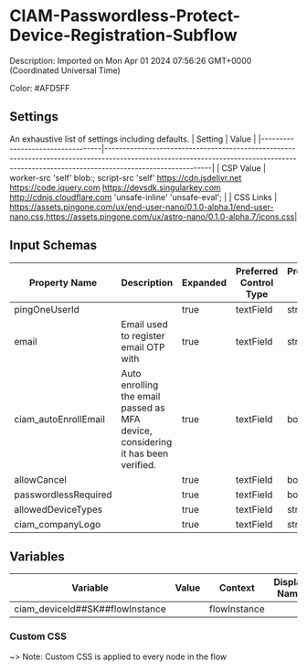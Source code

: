 # CIAM-Passwordless-Protect-Device-Registration-Subflow
Description: Imported on Mon Apr 01 2024 07:56:26 GMT&#43;0000 (Coordinated Universal Time) 

Color: #AFD5FF

## Settings
An exhaustive list of settings including defaults.
| Setting                          | Value                                                                                                                                                                                   |
|----------------------------------|-----------------------------------------------------------------------------------------------------------------------------------------------------------------------------------------|
| CSP Value                        | worker-src &#39;self&#39; blob:; script-src &#39;self&#39; https://cdn.jsdelivr.net https://code.jquery.com https://devsdk.singularkey.com http://cdnjs.cloudflare.com &#39;unsafe-inline&#39; &#39;unsafe-eval&#39;; | 
 | CSS Links                        | https://assets.pingone.com/ux/end-user-nano/0.1.0-alpha.1/end-user-nano.css,https://assets.pingone.com/ux/astro-nano/0.1.0-alpha.7/icons.css|

## Input Schemas
| Property Name | Description | Expanded | Preferred Control Type | Preferred Data Type | Required |
|----------------------------------|-----------------|-----------------|-----------------|-----------------|-----------------|
| pingOneUserId |  | true | textField | string | true | 
 | email | Email used to register email OTP with | true | textField | string | false | 
 | ciam_autoEnrollEmail | Auto enrolling the email passed as MFA device, considering it has been verified. | true | textField | boolean | false | 
 | allowCancel |  | true | textField | boolean | true | 
 | passwordlessRequired |  | true | textField | boolean | false | 
 | allowedDeviceTypes |  | true | textField | string | false | 
 | ciam_companyLogo |  | true | textField | string | false | 
 

## Variables
| Variable | Value | Context | Display Name | Field Type | Min | Max | Mutable | Type |                                                                                                                                                                
|----------------------------------|-----------------|-----------------|-----------------|-----------------|-----------------|-----------------|-----------------|-----------------|
| ciam_deviceId##SK##flowInstance |  | flowInstance |  | string | 0 | 2000 | true | property | 
 

### Custom CSS
~> Note: Custom CSS is applied to every node in the flow

```css

```
